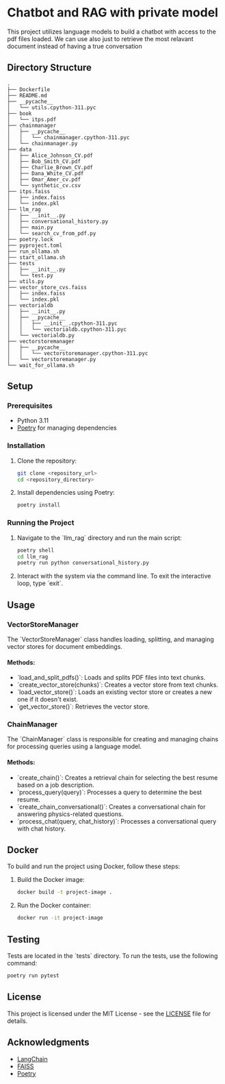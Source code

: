 
# Chatbot and RAG with private model

This project utilizes language models to build a chatbot with access to the pdf files loaded. We can use also just to retrieve the most relavant document instead of having a true conversation

## Directory Structure

```
.
├── Dockerfile
├── README.md
├── __pycache__
│   └── utils.cpython-311.pyc
├── book
│   └── itps.pdf
├── chainmanager
│   ├── __pycache__
│   │   └── chainmanager.cpython-311.pyc
│   └── chainmanager.py
├── data
│   ├── Alice_Johnson_CV.pdf
│   ├── Bob_Smith_CV.pdf
│   ├── Charlie_Brown_CV.pdf
│   ├── Dana_White_CV.pdf
│   ├── Omar_Amer_cv.pdf
│   └── synthetic_cv.csv
├── itps.faiss
│   ├── index.faiss
│   └── index.pkl
├── llm_rag
│   ├── __init__.py
│   ├── conversational_history.py
│   ├── main.py
│   └── search_cv_from_pdf.py
├── poetry.lock
├── pyproject.toml
├── run_ollama.sh
├── start_ollama.sh
├── tests
│   ├── __init__.py
│   └── test.py
├── utils.py
├── vector_store_cvs.faiss
│   ├── index.faiss
│   └── index.pkl
├── vectorialdb
│   ├── __init__.py
│   ├── __pycache__
│   │   ├── __init__.cpython-311.pyc
│   │   └── vectorialdb.cpython-311.pyc
│   └── vectorialdb.py
├── vectorstoremanager
│   ├── __pycache__
│   │   └── vectorstoremanager.cpython-311.pyc
│   └── vectorstoremanager.py
└── wait_for_ollama.sh
```

## Setup

### Prerequisites

- Python 3.11
- [Poetry](https://python-poetry.org/) for managing dependencies

### Installation

1. Clone the repository:

   ```bash
   git clone <repository_url>
   cd <repository_directory>
   ```

2. Install dependencies using Poetry:

   ```bash
   poetry install
   ```

### Running the Project

1. Navigate to the \`llm_rag\` directory and run the main script:

   ```bash
   poetry shell
   cd llm_rag
   poetry run python conversational_history.py
   ```

2. Interact with the system via the command line. To exit the interactive loop, type \`exit\`.

## Usage

### VectorStoreManager

The \`VectorStoreManager\` class handles loading, splitting, and managing vector stores for document embeddings.

#### Methods:

- \`load_and_split_pdfs()\`: Loads and splits PDF files into text chunks.
- \`create_vector_store(chunks)\`: Creates a vector store from text chunks.
- \`load_vector_store()\`: Loads an existing vector store or creates a new one if it doesn't exist.
- \`get_vector_store()\`: Retrieves the vector store.

### ChainManager

The \`ChainManager\` class is responsible for creating and managing chains for processing queries using a language model.

#### Methods:

- \`create_chain()\`: Creates a retrieval chain for selecting the best resume based on a job description.
- \`process_query(query)\`: Processes a query to determine the best resume.
- \`create_chain_conversational()\`: Creates a conversational chain for answering physics-related questions.
- \`process_chat(query, chat_history)\`: Processes a conversational query with chat history.



## Docker

To build and run the project using Docker, follow these steps:

1. Build the Docker image:

   ```bash
   docker build -t project-image .
   ```

2. Run the Docker container:

   ```bash
   docker run -it project-image
   ```

## Testing

Tests are located in the \`tests\` directory. To run the tests, use the following command:

```bash
poetry run pytest
```

## License

This project is licensed under the MIT License - see the [LICENSE](LICENSE) file for details.

## Acknowledgments

- [LangChain](https://github.com/langchain/langchain)
- [FAISS](https://github.com/facebookresearch/faiss)
- [Poetry](https://python-poetry.org/)

